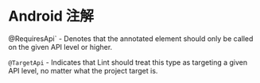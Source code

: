 # Android 注解



@RequiresApi` - Denotes that the annotated element should only be called on the given API level or higher.

`@TargetApi` - Indicates that Lint should treat this type as targeting a given API level, no matter what the project target is.

